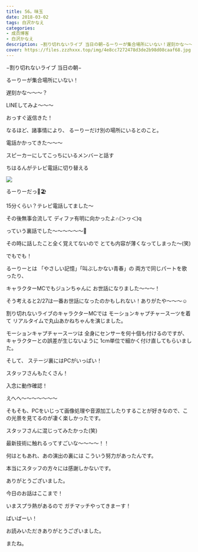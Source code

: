```yaml
---
title: 56。味玉
date: 2018-03-02
tags: 白沢かなえ
categories: 
- 成员博客
- 白沢かなえ
description: −割り切れないライブ 当日の朝−るーりーが集合場所にいない！遅刻かな〜〜〜？LINEしてみよ〜〜〜おっすぐ返信きた！...
cover: https://files.zzzhxxx.top/img/4e8cc7272478d3de2b98d08caaf68.jpg 
---
```









−割り切れないライブ 当日の朝−








るーりーが集合場所にいない！







遅刻かな〜〜〜？


LINEしてみよ〜〜〜











おっすぐ返信きた！







なるほど、諸事情により、
るーりーだけ別の場所にいるとのこと。







電話かかってきた〜〜〜








スピーカーにしてこっちにいるメンバーと話す


ちはるんがテレビ電話に切り替える



![](https://files.zzzhxxx.top/img/4e8cc7272478d3de2b98d08caaf68.jpg)





るーりーだっ🐶🏖









15分くらい？テレビ電話してました〜









その後無事合流して
ディファ有明に向かったよ∩(＞ヮ＜)q









っていう裏話でした〜〜〜〜〜〜🌸




その時に話したこと全く覚えてないので
とても内容が薄くなってしまった〜(笑)








でもでも！



るーりーとは
「やさしい記憶」「叫ぶしかない青春」の
両方で同じパートを歌ったり、


キャラクターMCでもジュンちゃんに
お世話になりました〜〜〜！



そう考えると2/27は一番お世話になったのかもしれない！ありがたや〜〜〜☺️















割り切れないライブのキャラクターMCでは
モーションキャプチャースーツを着て
リアルタイムで丸山あかねちゃんを演じました。



モーションキャプチャースーツは
全身にセンサーを何十個も付けるのですが、
キャラクターとの誤差が生じないように
1cm単位で細かく付け直してもらいました。



そして、
ステージ裏にはPCがいっぱい！



スタッフさんもたくさん！



入念に動作確認！




えへへ〜〜〜〜〜〜〜



そもそも、PCをいじって画像処理や音源加工したりすることが好きなので、この光景を見てるのが凄く楽しかったです。



スタッフさんに混じってみたかった(笑)




最新技術に触れるってすごいな〜〜〜〜！！




何はともあれ、あの演出の裏には
こういう努力があったんです。



本当にスタッフの方々には感謝しかないです。



ありがとうございました。
















今日のお話はここまで！










いまスプラ熱があるので
ガチマッチやってきまーす！



ばいばーい！











お読みいただきありがとうございました。



またね。


